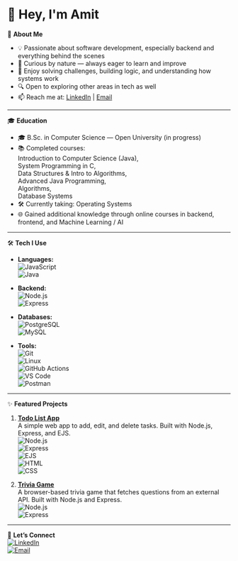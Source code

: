 # 👋 Hey, I'm Amit

🎯 **About Me**
- 💡 Passionate about software development, especially backend and everything behind the scenes
- 🧠 Curious by nature — always eager to learn and improve
- 🧩 Enjoy solving challenges, building logic, and understanding how systems work
- 🔍 Open to exploring other areas in tech as well
- 📫 Reach me at: [LinkedIn](https://www.linkedin.com/in/amitcohen90/) | [Email](mailto:airamit90@gmail.com)

---

🎓 **Education**
- 🎓 B.Sc. in Computer Science — Open University (in progress)
- 📚 Completed courses:  
  Introduction to Computer Science (Java),  
  System Programming in C,  
  Data Structures & Intro to Algorithms,  
  Advanced Java Programming,  
  Algorithms,  
  Database Systems  
- 🛠 Currently taking: Operating Systems
- 🌐 Gained additional knowledge through online courses in backend, frontend, and Machine Learning / AI

---

🛠 **Tech I Use**

- **Languages:**  
  ![JavaScript](https://img.shields.io/badge/-JavaScript-F7DF1E?style=flat&logo=javascript&logoColor=black)  
  ![Java](https://img.shields.io/badge/-Java-007396?style=flat&logo=java&logoColor=white)

- **Backend:**  
  ![Node.js](https://img.shields.io/badge/-Node.js-339933?style=flat&logo=node.js&logoColor=white)  
  ![Express](https://img.shields.io/badge/-Express-000000?style=flat&logo=express&logoColor=white)

- **Databases:**  
  ![PostgreSQL](https://img.shields.io/badge/-PostgreSQL-336791?style=flat&logo=postgresql&logoColor=white)  
  ![MySQL](https://img.shields.io/badge/-MySQL-4479A1?style=flat&logo=mysql&logoColor=white)

- **Tools:**  
  ![Git](https://img.shields.io/badge/-Git-F05032?style=flat&logo=git&logoColor=white)  
  ![Linux](https://img.shields.io/badge/-Linux-FCC624?style=flat&logo=linux&logoColor=black)  
  ![GitHub Actions](https://img.shields.io/badge/-GitHub%20Actions-2088FF?style=flat&logo=github-actions&logoColor=white)  
  ![VS Code](https://img.shields.io/badge/-VS%20Code-007ACC?style=flat&logo=visual-studio-code&logoColor=white)  
  ![Postman](https://img.shields.io/badge/-Postman-FF6C37?style=flat&logo=postman&logoColor=white)


---

✨ **Featured Projects**

1. **[Todo List App](https://github.com/AmitCohen90/todo-list-app)**  
   A simple web app to add, edit, and delete tasks. Built with Node.js, Express, and EJS.  
   ![Node.js](https://img.shields.io/badge/-Node.js-339933?style=flat&logo=node.js&logoColor=white)  
   ![Express](https://img.shields.io/badge/-Express-000000?style=flat&logo=express&logoColor=white)  
   ![EJS](https://img.shields.io/badge/-EJS-8BC34A?style=flat)  
   ![HTML](https://img.shields.io/badge/-HTML-E34F26?style=flat&logo=html5&logoColor=white)  
   ![CSS](https://img.shields.io/badge/-CSS-1572B6?style=flat&logo=css3&logoColor=white)

2. **[Trivia Game](https://github.com/AmitCohen90/Trivia-game)**  
   A browser-based trivia game that fetches questions from an external API. Built with Node.js and Express.  
   ![Node.js](https://img.shields.io/badge/-Node.js-339933?style=flat&logo=node.js&logoColor=white)  
   ![Express](https://img.shields.io/badge/-Express-000000?style=flat&logo=express&logoColor=white)

---

🚀 **Let’s Connect**  
[![LinkedIn](https://img.shields.io/badge/-LinkedIn-0A66C2?style=flat&logo=linkedin&logoColor=white)](https://www.linkedin.com/in/amitcohen90/)  
[![Email](https://img.shields.io/badge/Email-Me)](mailto:airamit90@gmail.com)
